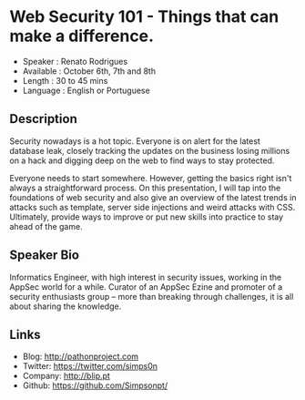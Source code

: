 Web Security 101 - Things that can make a difference.
========================

* Speaker   : Renato Rodrigues
* Available :  October 6th, 7th and 8th 
* Length    : 30 to 45 mins
* Language  : English or Portuguese

Description
-----------

Security nowadays is a hot topic. Everyone is on alert for the latest database leak, closely tracking the updates on the business losing millions on a hack and digging deep on the web to find ways to stay protected.

Everyone needs to start somewhere. However, getting the basics right isn't always a straightforward process. On this presentation, I will tap into the foundations of web security and also give an overview of the latest trends in attacks such as template, server side injections and weird attacks with CSS. Ultimately, provide ways to improve or put new skills into practice to stay ahead of the game.

Speaker Bio
-----------
Informatics Engineer, with high interest in security issues, working in the AppSec world for a while. Curator of an AppSec Ezine and promoter of a security enthusiasts group – more than breaking through challenges, it is all about sharing the knowledge.

Links
-----

* Blog: http://pathonproject.com
* Twitter: https://twitter.com/simps0n
* Company: http://blip.pt
* Github: https://github.com/Simpsonpt/
